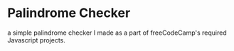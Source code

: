 # Palindrome Checker
a simple palindrome checker I made as a part of freeCodeCamp's required Javascript projects.
